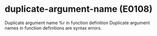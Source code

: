 # duplicate-argument-name (E0108)

Duplicate argument name %r in function definition Duplicate argument
names in function definitions are syntax errors.
